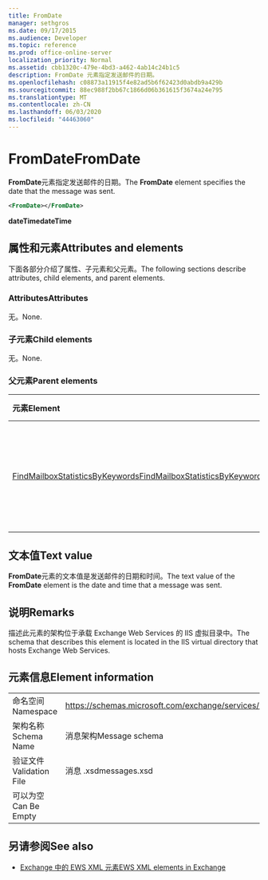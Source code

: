 ```yaml
---
title: FromDate
manager: sethgros
ms.date: 09/17/2015
ms.audience: Developer
ms.topic: reference
ms.prod: office-online-server
localization_priority: Normal
ms.assetid: cbb1320c-479e-4bd3-a462-4ab14c24b1c5
description: FromDate 元素指定发送邮件的日期。
ms.openlocfilehash: c08873a11915f4e82ad5b6f62423d0abdb9a429b
ms.sourcegitcommit: 88ec988f2bb67c1866d06b361615f3674a24e795
ms.translationtype: MT
ms.contentlocale: zh-CN
ms.lasthandoff: 06/03/2020
ms.locfileid: "44463060"
---
```

# <a name="fromdate"></a><span data-ttu-id="23782-103">FromDate</span><span class="sxs-lookup"><span data-stu-id="23782-103">FromDate</span></span>

<span data-ttu-id="23782-104">**FromDate**元素指定发送邮件的日期。</span><span class="sxs-lookup"><span data-stu-id="23782-104">The **FromDate** element specifies the date that the message was sent.</span></span> 
  
```XML
<FromDate></FromDate>
```

 <span data-ttu-id="23782-105">**dateTime**</span><span class="sxs-lookup"><span data-stu-id="23782-105">**dateTime**</span></span>
## <a name="attributes-and-elements"></a><span data-ttu-id="23782-106">属性和元素</span><span class="sxs-lookup"><span data-stu-id="23782-106">Attributes and elements</span></span>

<span data-ttu-id="23782-107">下面各部分介绍了属性、子元素和父元素。</span><span class="sxs-lookup"><span data-stu-id="23782-107">The following sections describe attributes, child elements, and parent elements.</span></span>
  
### <a name="attributes"></a><span data-ttu-id="23782-108">Attributes</span><span class="sxs-lookup"><span data-stu-id="23782-108">Attributes</span></span>

<span data-ttu-id="23782-109">无。</span><span class="sxs-lookup"><span data-stu-id="23782-109">None.</span></span>
  
### <a name="child-elements"></a><span data-ttu-id="23782-110">子元素</span><span class="sxs-lookup"><span data-stu-id="23782-110">Child elements</span></span>

<span data-ttu-id="23782-111">无。</span><span class="sxs-lookup"><span data-stu-id="23782-111">None.</span></span>
  
### <a name="parent-elements"></a><span data-ttu-id="23782-112">父元素</span><span class="sxs-lookup"><span data-stu-id="23782-112">Parent elements</span></span>

|<span data-ttu-id="23782-113">**元素**</span><span class="sxs-lookup"><span data-stu-id="23782-113">**Element**</span></span>|<span data-ttu-id="23782-114">**说明**</span><span class="sxs-lookup"><span data-stu-id="23782-114">**Description**</span></span>|
|:-----|:-----|
|[<span data-ttu-id="23782-115">FindMailboxStatisticsByKeywords</span><span class="sxs-lookup"><span data-stu-id="23782-115">FindMailboxStatisticsByKeywords</span></span>](findmailboxstatisticsbykeywords.md) <br/> |<span data-ttu-id="23782-116">指定按关键字搜索邮箱统计信息的请求。</span><span class="sxs-lookup"><span data-stu-id="23782-116">Specifies a request to search for mailbox statistics by keyword.</span></span>  <br/> |
   
## <a name="text-value"></a><span data-ttu-id="23782-117">文本值</span><span class="sxs-lookup"><span data-stu-id="23782-117">Text value</span></span>

<span data-ttu-id="23782-118">**FromDate**元素的文本值是发送邮件的日期和时间。</span><span class="sxs-lookup"><span data-stu-id="23782-118">The text value of the **FromDate** element is the date and time that a message was sent.</span></span> 
  
## <a name="remarks"></a><span data-ttu-id="23782-119">说明</span><span class="sxs-lookup"><span data-stu-id="23782-119">Remarks</span></span>

<span data-ttu-id="23782-120">描述此元素的架构位于承载 Exchange Web Services 的 IIS 虚拟目录中。</span><span class="sxs-lookup"><span data-stu-id="23782-120">The schema that describes this element is located in the IIS virtual directory that hosts Exchange Web Services.</span></span>
  
## <a name="element-information"></a><span data-ttu-id="23782-121">元素信息</span><span class="sxs-lookup"><span data-stu-id="23782-121">Element information</span></span>

|||
|:-----|:-----|
|<span data-ttu-id="23782-122">命名空间</span><span class="sxs-lookup"><span data-stu-id="23782-122">Namespace</span></span>  <br/> |https://schemas.microsoft.com/exchange/services/2006/messages  <br/> |
|<span data-ttu-id="23782-123">架构名称</span><span class="sxs-lookup"><span data-stu-id="23782-123">Schema Name</span></span>  <br/> |<span data-ttu-id="23782-124">消息架构</span><span class="sxs-lookup"><span data-stu-id="23782-124">Message schema</span></span>  <br/> |
|<span data-ttu-id="23782-125">验证文件</span><span class="sxs-lookup"><span data-stu-id="23782-125">Validation File</span></span>  <br/> |<span data-ttu-id="23782-126">消息 .xsd</span><span class="sxs-lookup"><span data-stu-id="23782-126">messages.xsd</span></span>  <br/> |
|<span data-ttu-id="23782-127">可以为空</span><span class="sxs-lookup"><span data-stu-id="23782-127">Can Be Empty</span></span>  <br/> ||
   
## <a name="see-also"></a><span data-ttu-id="23782-128">另请参阅</span><span class="sxs-lookup"><span data-stu-id="23782-128">See also</span></span>



- [<span data-ttu-id="23782-129">Exchange 中的 EWS XML 元素</span><span class="sxs-lookup"><span data-stu-id="23782-129">EWS XML elements in Exchange</span></span>](ews-xml-elements-in-exchange.md)

